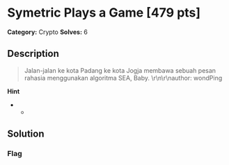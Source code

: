 # Symetric Plays a Game [479 pts]

**Category:** Crypto
**Solves:** 6

## Description
>Jalan-jalan ke kota Padang ke kota Jogja membawa sebuah pesan rahasia menggunakan algoritma SEA, Baby. \r\n\r\nauthor: wondPing

**Hint**
* -

## Solution

### Flag

